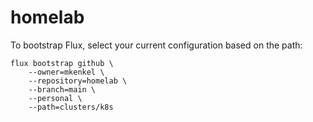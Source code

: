 # homelab

To bootstrap Flux, select your current configuration based on the path:

```
flux bootstrap github \
    --owner=mkenkel \
    --repository=homelab \
    --branch=main \
    --personal \
    --path=clusters/k8s
```
